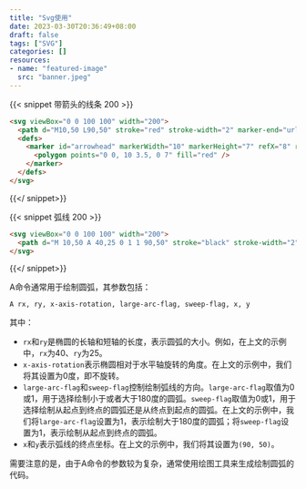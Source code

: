```yaml
---
title: "Svg使用"
date: 2023-03-30T20:36:49+08:00
draft: false
tags: ["SVG"]
categories: []
resources:
- name: "featured-image"
  src: "banner.jpeg"
---
```



{{< snippet 带箭头的线条 200 >}}

```html
<svg viewBox="0 0 100 100" width="200">
  <path d="M10,50 L90,50" stroke="red" stroke-width="2" marker-end="url(#arrowhead)" />
  <defs>
    <marker id="arrowhead" markerWidth="10" markerHeight="7" refX="8" refY="3.5" orient="auto">
      <polygon points="0 0, 10 3.5, 0 7" fill="red" />
    </marker>
  </defs>
</svg>

```

{{</ snippet>}}



{{< snippet 弧线 200 >}}

```html
<svg viewBox="0 0 100 100" width="200">
  <path d="M 10,50 A 40,25 0 1 1 90,50" stroke="black" stroke-width="2" fill="none" />
</svg>


```

{{</ snippet>}}

A命令通常用于绘制圆弧，其参数包括：

```
A rx, ry, x-axis-rotation, large-arc-flag, sweep-flag, x, y
```

其中：

- `rx`和`ry`是椭圆的长轴和短轴的长度，表示圆弧的大小。例如，在上文的示例中，`rx`为40、`ry`为25。
- `x-axis-rotation`表示椭圆相对于水平轴旋转的角度。在上文的示例中，我们将其设置为0度，即不旋转。
- `large-arc-flag`和`sweep-flag`控制绘制弧线的方向。`large-arc-flag`取值为0或1，用于选择绘制小于或者大于180度的圆弧。`sweep-flag`取值为0或1，用于选择绘制从起点到终点的圆弧还是从终点到起点的圆弧。在上文的示例中，我们将`large-arc-flag`设置为1，表示绘制大于180度的圆弧；将`sweep-flag`设置为1，表示绘制从起点到终点的圆弧。
- `x`和`y`表示弧线的终点坐标。在上文的示例中，我们将其设置为`(90, 50)`。

需要注意的是，由于A命令的参数较为复杂，通常使用绘图工具来生成绘制圆弧的代码。
